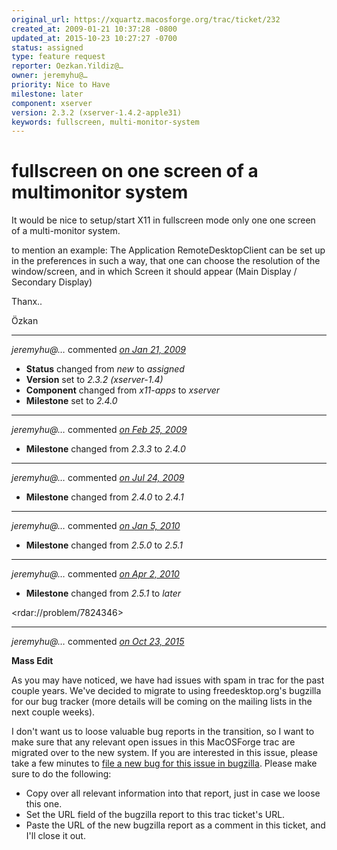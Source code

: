 ```yaml
---
original_url: https://xquartz.macosforge.org/trac/ticket/232
created_at: 2009-01-21 10:37:28 -0800
updated_at: 2015-10-23 10:27:27 -0700
status: assigned
type: feature request
reporter: Oezkan.Yildiz@…
owner: jeremyhu@…
priority: Nice to Have
milestone: later
component: xserver
version: 2.3.2 (xserver-1.4.2-apple31)
keywords: fullscreen, multi-monitor-system
---
```


fullscreen on one screen of a multimonitor system
=================================================


It would be nice to setup/start X11
in fullscreen mode only one one screen
of a multi-monitor system.

to mention an example:
The Application RemoteDesktopClient can be set up
in the preferences in such a way, that one can
choose the resolution of the window/screen, and in
which Screen it should appear (Main Display / Secondary
Display)

Thanx..

Özkan



---

*jeremyhu@…* commented *[on Jan 21, 2009](https://xquartz.macosforge.org/trac/ticket/232#comment:1 "January 21, 2009 at 10:59 AM PST")*

-   **Status** changed from *new* to *assigned*
-   **Version** set to *2.3.2 (xserver-1.4)*
-   **Component** changed from *x11-apps* to *xserver*
-   **Milestone** set to *2.4.0*



---

*jeremyhu@…* commented *[on Feb 25, 2009](https://xquartz.macosforge.org/trac/ticket/232#comment:2 "February 25, 2009 at 6:51 PM PST")*

-   **Milestone** changed from *2.3.3* to *2.4.0*



---

*jeremyhu@…* commented *[on Jul 24, 2009](https://xquartz.macosforge.org/trac/ticket/232#comment:3 "July 24, 2009 at 11:37 PM PDT")*

-   **Milestone** changed from *2.4.0* to *2.4.1*



---

*jeremyhu@…* commented *[on Jan 5, 2010](https://xquartz.macosforge.org/trac/ticket/232#comment:4 "January 5, 2010 at 7:09 PM PST")*

-   **Milestone** changed from *2.5.0* to *2.5.1*



---

*jeremyhu@…* commented *[on Apr 2, 2010](https://xquartz.macosforge.org/trac/ticket/232#comment:5 "April 2, 2010 at 5:27 PM PDT")*

-   **Milestone** changed from *2.5.1* to *later*

&lt;rdar://problem/7824346&gt;



---

*jeremyhu@…* commented *[on Oct 23, 2015](https://xquartz.macosforge.org/trac/ticket/232#comment:408 "October 23, 2015 at 10:27 AM PDT")*

**Mass Edit**

As you may have noticed, we have had issues with spam in trac for the past couple years. We've decided to migrate to using freedesktop.org's bugzilla for our bug tracker (more details will be coming on the mailing lists in the next couple weeks).

I don't want us to loose valuable bug reports in the transition, so I want to make sure that any relevant open issues in this MacOSForge trac are migrated over to the new system. If you are interested in this issue, please take a few minutes to [file a new bug for this issue in bugzilla](https://bugs.freedesktop.org/enter_bug.cgi?product=XQuartz&component=New%20Bugs). Please make sure to do the following:

-   Copy over all relevant information into that report, just in case we loose this one.
-   Set the URL field of the bugzilla report to this trac ticket's URL.
-   Paste the URL of the new bugzilla report as a comment in this ticket, and I'll close it out.



